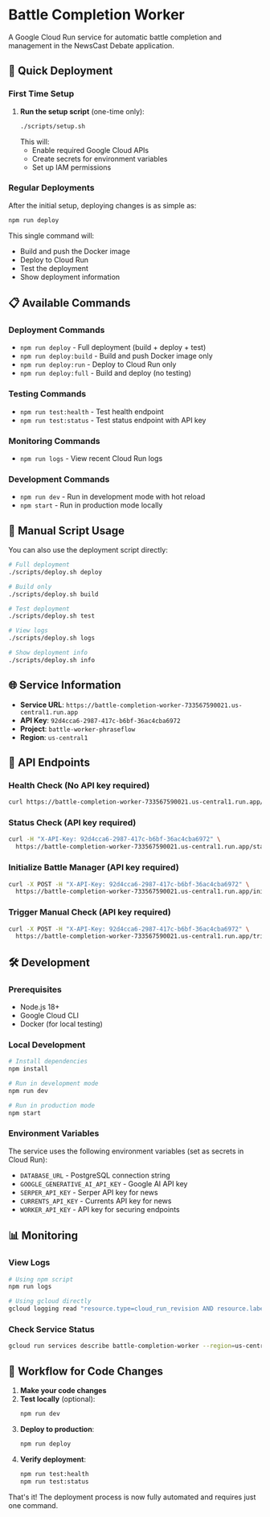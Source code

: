 # Battle Completion Worker

A Google Cloud Run service for automatic battle completion and management in the NewsCast Debate application.

## 🚀 Quick Deployment

### First Time Setup

1. **Run the setup script** (one-time only):
   ```bash
   ./scripts/setup.sh
   ```
   This will:
   - Enable required Google Cloud APIs
   - Create secrets for environment variables
   - Set up IAM permissions

### Regular Deployments

After the initial setup, deploying changes is as simple as:

```bash
npm run deploy
```

This single command will:
- Build and push the Docker image
- Deploy to Cloud Run
- Test the deployment
- Show deployment information

## 📋 Available Commands

### Deployment Commands
- `npm run deploy` - Full deployment (build + deploy + test)
- `npm run deploy:build` - Build and push Docker image only
- `npm run deploy:run` - Deploy to Cloud Run only
- `npm run deploy:full` - Build and deploy (no testing)

### Testing Commands
- `npm run test:health` - Test health endpoint
- `npm run test:status` - Test status endpoint with API key

### Monitoring Commands
- `npm run logs` - View recent Cloud Run logs

### Development Commands
- `npm run dev` - Run in development mode with hot reload
- `npm start` - Run in production mode locally

## 🔧 Manual Script Usage

You can also use the deployment script directly:

```bash
# Full deployment
./scripts/deploy.sh deploy

# Build only
./scripts/deploy.sh build

# Test deployment
./scripts/deploy.sh test

# View logs
./scripts/deploy.sh logs

# Show deployment info
./scripts/deploy.sh info
```

## 🌐 Service Information

- **Service URL**: `https://battle-completion-worker-733567590021.us-central1.run.app`
- **API Key**: `92d4cca6-2987-417c-b6bf-36ac4cba6972`
- **Project**: `battle-worker-phraseflow`
- **Region**: `us-central1`

## 🔐 API Endpoints

### Health Check (No API key required)
```bash
curl https://battle-completion-worker-733567590021.us-central1.run.app/health
```

### Status Check (API key required)
```bash
curl -H "X-API-Key: 92d4cca6-2987-417c-b6bf-36ac4cba6972" \
  https://battle-completion-worker-733567590021.us-central1.run.app/status
```

### Initialize Battle Manager (API key required)
```bash
curl -X POST -H "X-API-Key: 92d4cca6-2987-417c-b6bf-36ac4cba6972" \
  https://battle-completion-worker-733567590021.us-central1.run.app/init
```

### Trigger Manual Check (API key required)
```bash
curl -X POST -H "X-API-Key: 92d4cca6-2987-417c-b6bf-36ac4cba6972" \
  https://battle-completion-worker-733567590021.us-central1.run.app/trigger
```

## 🛠️ Development

### Prerequisites
- Node.js 18+
- Google Cloud CLI
- Docker (for local testing)

### Local Development
```bash
# Install dependencies
npm install

# Run in development mode
npm run dev

# Run in production mode
npm start
```

### Environment Variables
The service uses the following environment variables (set as secrets in Cloud Run):
- `DATABASE_URL` - PostgreSQL connection string
- `GOOGLE_GENERATIVE_AI_API_KEY` - Google AI API key
- `SERPER_API_KEY` - Serper API key for news
- `CURRENTS_API_KEY` - Currents API key for news
- `WORKER_API_KEY` - API key for securing endpoints

## 📊 Monitoring

### View Logs
```bash
# Using npm script
npm run logs

# Using gcloud directly
gcloud logging read "resource.type=cloud_run_revision AND resource.labels.service_name=battle-completion-worker" --limit=20
```

### Check Service Status
```bash
gcloud run services describe battle-completion-worker --region=us-central1
```

## 🔄 Workflow for Code Changes

1. **Make your code changes**
2. **Test locally** (optional):
   ```bash
   npm run dev
   ```
3. **Deploy to production**:
   ```bash
   npm run deploy
   ```
4. **Verify deployment**:
   ```bash
   npm run test:health
   npm run test:status
   ```

That's it! The deployment process is now fully automated and requires just one command.